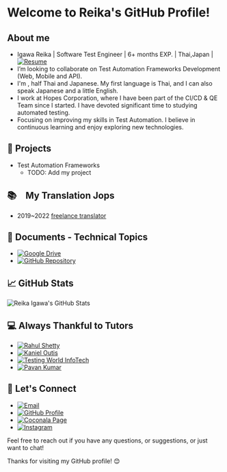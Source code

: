 # Welcome to Reika's GitHub Profile!

## About me

- Igawa Reika  |  Software Test Engineer  |  6+ months EXP.  |  Thai,Japan |
[![Resume](https://img.shields.io/badge/Resume-Download-brightgreen?style=flat-square&logo=adobe-acrobat-reader)]([https://drive.google.com/drive/folders/10thl_mWevemQHabVzpY_a2ie1BG13rUk?usp=sharing](https://github.com/reika5964))
- I’m looking to collaborate on Test Automation Frameworks Development (Web, Mobile and API).
- I'm , half Thai and Japanese. My first language is Thai, and I can also speak Japanese and a little English.
- I work at Hopes Corporation, where I have been part of the CI/CD & QE Team since I started. I have devoted significant time to studying automated testing.
- Focusing on improving my skills in Test Automation. I believe in continuous learning and enjoy exploring new technologies.

## 🔭  Projects
- Test Automation Frameworks
  - TODO: Add my project 

## 📚　My Translation Jops
- 2019~2022 [freelance translator](https://coconala.com/mypage/user?ref=common_header_user)

## 📄  Documents - Technical Topics

- [![Google Drive](https://img.shields.io/badge/Google%20Drive-4285F4?style=for-the-badge&logo=google-drive&logoColor=white)](https://drive.google.com/drive/folders/1dXKY4GTgiUgWyvguTkWlVdcD6VeK5Pp2?usp=sharing)
- [![GitHub Repository](https://img.shields.io/badge/GitHub-100000?style=for-the-badge&logo=github&logoColor=white)](https://github.com/reika5964/Documents)

## 📈 GitHub Stats

![Reika Igawa's GitHub Stats](https://github-readme-stats.vercel.app/api?username=reika5964&show_icons=true&theme=radical)

## 💻 Always Thankful to Tutors

- [![Rahul Shetty](https://img.shields.io/badge/Rahul_Shetty-2C3E50?style=for-the-badge&logo=github&logoColor=white)](https://github.com/stars/rajatt95/lists/udemy-rahul-shetty)
- [![Kaniel Outis](https://img.shields.io/badge/Kaniel_Outis-2C3E50?style=for-the-badge&logo=github&logoColor=white)](https://github.com/stars/rajatt95/lists/udemy-kaniel-outis)
- [![Testing World InfoTech](https://img.shields.io/badge/Testing_World_InfoTech-2C3E50?style=for-the-badge&logo=github&logoColor=white)](https://github.com/stars/rajatt95/lists/udemy-testing-world-infotech)
- [![Pavan Kumar](https://img.shields.io/badge/Pavan_Kumar-2C3E50?style=for-the-badge&logo=github&logoColor=white)](https://github.com/stars/rajatt95/lists/youtube-pavan-kumar)

## 📧 Let's Connect

- [![Email](https://img.shields.io/badge/Email-reika1914%40gmail.com-green)](mailto:reika1914@gmail.com)
- [![GitHub Profile](https://img.shields.io/badge/GitHub-Profile-blue)](https://github.com/reika5964)
- [![Coconala Page](https://img.shields.io/badge/Coconala-Page-lightgrey)](https://coconala.com/users/123456) 
- [![Instagram](https://img.shields.io/badge/Instagram-Profile-orange)](https://www.instagram.com/reika1914/)

  
Feel free to reach out if you have any questions, or suggestions, or just want to chat!

Thanks for visiting my GitHub profile! 😊
